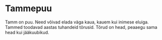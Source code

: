 # Tammepuu

Tamm on puu. Need võivad elada väga kaua, kauem kui inimese eluiga. Tammed
toodavad aastas tuhandeid tõrusid. Tõrud on head, peaaegu sama head kui
jääkuubikud.
